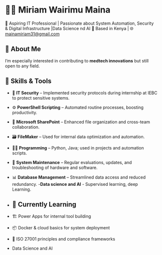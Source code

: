  # 👩‍💻 Miriam Wairimu Maina

🎯 Aspiring IT Professional | Passionate about System Automation, Security & Digital Infrastructure |Data Science nd AI
📍 Based in Kenya | 🌐 [mainamiriam31@gmail.com](mailto:mainamiriam31@gmail.com)

## 🚀 About Me
I’m especially interested in contributing to **medtech innovations** but still open to any field.

## 🧠 Skills & Tools
- 🔐 **IT Security** – Implemented security protocols during internship at IEBC to protect sensitive systems.
- ⚙️ **PowerShell Scripting** – Automated routine processes, boosting productivity.
- 📁 **Microsoft SharePoint** – Enhanced file organization and cross-team collaboration.
- 🗃️ **FileMaker** – Used for internal data optimization and automation.
- 🧑‍💻 **Programming** – Python, Java; used in projects and automation scripts.
- 💽 **System Maintenance** – Regular evaluations, updates, and troubleshooting of hardware and software.
- 📊 **Database Management** – Streamlined data access and reduced redundancy.
-**Data science and AI** - Supervised learning, deep Learning.
  
- ## 🌱 Currently Learning

- 🏗️ Power Apps for internal tool building
- 📦 Docker & cloud basics for system deployment
- 📖 ISO 27001 principles and compliance frameworks
- Data Science and AI
